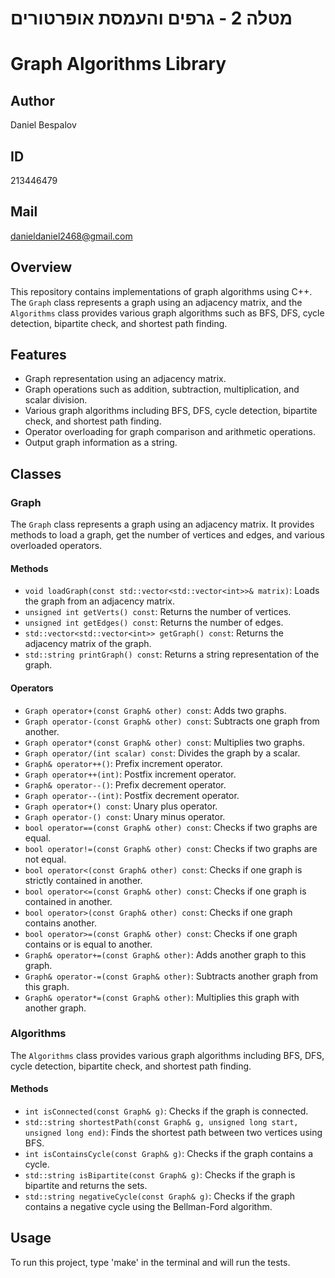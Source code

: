 # מטלה 2 - גרפים והעמסת אופרטורים

# Graph Algorithms Library

## Author
Daniel Bespalov

## ID
213446479

## Mail
danieldaniel2468@gmail.com

## Overview

This repository contains implementations of graph algorithms using C++. The `Graph` class represents a graph using an adjacency matrix, and the `Algorithms` class provides various graph algorithms such as BFS, DFS, cycle detection, bipartite check, and shortest path finding.

## Features

- Graph representation using an adjacency matrix.
- Graph operations such as addition, subtraction, multiplication, and scalar division.
- Various graph algorithms including BFS, DFS, cycle detection, bipartite check, and shortest path finding.
- Operator overloading for graph comparison and arithmetic operations.
- Output graph information as a string.

## Classes

### Graph

The `Graph` class represents a graph using an adjacency matrix. It provides methods to load a graph, get the number of vertices and edges, and various overloaded operators.

#### Methods

- `void loadGraph(const std::vector<std::vector<int>>& matrix)`: Loads the graph from an adjacency matrix.
- `unsigned int getVerts() const`: Returns the number of vertices.
- `unsigned int getEdges() const`: Returns the number of edges.
- `std::vector<std::vector<int>> getGraph() const`: Returns the adjacency matrix of the graph.
- `std::string printGraph() const`: Returns a string representation of the graph.

#### Operators

- `Graph operator+(const Graph& other) const`: Adds two graphs.
- `Graph operator-(const Graph& other) const`: Subtracts one graph from another.
- `Graph operator*(const Graph& other) const`: Multiplies two graphs.
- `Graph operator/(int scalar) const`: Divides the graph by a scalar.
- `Graph& operator++()`: Prefix increment operator.
- `Graph operator++(int)`: Postfix increment operator.
- `Graph& operator--()`: Prefix decrement operator.
- `Graph operator--(int)`: Postfix decrement operator.
- `Graph operator+() const`: Unary plus operator.
- `Graph operator-() const`: Unary minus operator.
- `bool operator==(const Graph& other) const`: Checks if two graphs are equal.
- `bool operator!=(const Graph& other) const`: Checks if two graphs are not equal.
- `bool operator<(const Graph& other) const`: Checks if one graph is strictly contained in another.
- `bool operator<=(const Graph& other) const`: Checks if one graph is contained in another.
- `bool operator>(const Graph& other) const`: Checks if one graph contains another.
- `bool operator>=(const Graph& other) const`: Checks if one graph contains or is equal to another.
- `Graph& operator+=(const Graph& other)`: Adds another graph to this graph.
- `Graph& operator-=(const Graph& other)`: Subtracts another graph from this graph.
- `Graph& operator*=(const Graph& other)`: Multiplies this graph with another graph.

### Algorithms

The `Algorithms` class provides various graph algorithms including BFS, DFS, cycle detection, bipartite check, and shortest path finding.

#### Methods

- `int isConnected(const Graph& g)`: Checks if the graph is connected.
- `std::string shortestPath(const Graph& g, unsigned long start, unsigned long end)`: Finds the shortest path between two vertices using BFS.
- `int isContainsCycle(const Graph& g)`: Checks if the graph contains a cycle.
- `std::string isBipartite(const Graph& g)`: Checks if the graph is bipartite and returns the sets.
- `std::string negativeCycle(const Graph& g)`: Checks if the graph contains a negative cycle using the Bellman-Ford algorithm.

## Usage

To run this project, type 'make' in the terminal and will run the tests.


